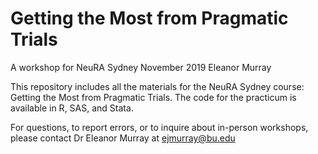 # Getting the Most from Pragmatic Trials
A workshop for NeuRA Sydney
November 2019
Eleanor Murray

This repository includes all the materials for the NeuRA Sydney course: Getting the Most from Pragmatic Trials. The code for the practicum is available in R, SAS, and Stata. 

For questions, to report errors, or to inquire about in-person workshops, please contact Dr Eleanor Murray at ejmurray@bu.edu


